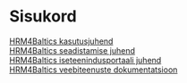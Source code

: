 # Sisukord
[HRM4Baltics kasutusjuhend](HRM4Baltics-kasutusjuhend.pdf)  
[HRM4Baltics seadistamise juhend](HRM4Baltics-seadistamise-juhend.pdf)  
[HRM4Baltics iseteenindusportaali juhend](HRM4Baltics-iseteenindusportaali-kasutusjuhend.pdf)  
[HRM4Baltics veebiteenuste dokumentatsioon](HRM4Baltics-veebiteenuste-dokumentatsioon.pdf)  
